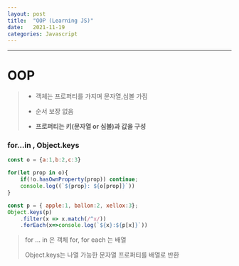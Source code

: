```yaml
---
layout: post
title:  "OOP (Learning JS)"
date:   2021-11-19
categories: Javascript
---
```

---

# OOP 

> * 객체는 프로퍼티를 가지며 문자열,심볼 가짐
> 
> * 순서 보장 없음
> 
> * **프로퍼티는 키(문자열 or 심볼)과 값을 구성**

### for...in , Object.keys
```javascript
const o = {a:1,b:2,c:3}

for(let prop in o){
    if(!o.hasOwnProperty(prop)) continue;
    console.log((`${prop}: ${o[prop]}`))
}

const p = { apple:1, ballon:2, xellox:3};
Object.keys(p)
    .filter(x => x.match(/^x/))
    .forEach(x=>console.log(`${x}:${p[x]}`))
```
> for ... in 은 객체 for, for each 는 배열
> 
> Object.keys는 나열 가능한 문자열 프로퍼티를 배열로 반환

 

